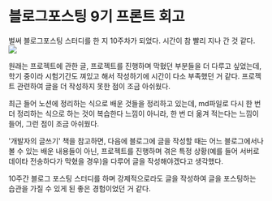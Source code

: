 # 블로그포스팅 9기 프론트 회고
벌써 블로그포스팅 스터디를 한 지 10주차가 되었다.
시간이 참 빨리 지나 간 것 같다.
![](https://velog.velcdn.com/images/gueit214/post/9c6101e7-3275-4c55-96d1-96994c417585/image.png)

원래는 프로젝트에 관한 글, 프로젝트를 진행하며 막혔던 부분들을 더 다루고 싶었는데, 학기 중이라 시험기간도 껴있고 해서 작성하기에 시간이 다소 부족했던 거 같다. 프로젝트 관련하여 글을 더 작성하지 못한 점이 조금 아쉬웠다. 

최근 들어 노션에 정리하는 식으로 배운 것들을 정리하고 있는데, md파일로 다시 한 번 더 정리하는 식으로 하는 것이 복습한다 느낌이 아니라, 한 번 더 옮겨 적는다는 느낌이 들어, 그런 점이 조금 아쉬웠다.

'개발자의 글쓰기' 책을 참고하면, 다음에 블로그에 글을 작성할 때는 어느 블로그에서나 볼 수 있는 배운 내용들이 아닌, 프로젝트를 진행하며 겪은 특정 상황(예를 들어 서버로 데이타 전송하다가 막혔을 경우)을 다루어 글을 작성해야겠다고 생각했다.

10주간 블로그 포스팅 스터디를 하며 강제적으로라도 글을 작성하여 글을 포스팅하는 습관을 가질 수 있게 된 좋은 경험이었던 거 같다.
